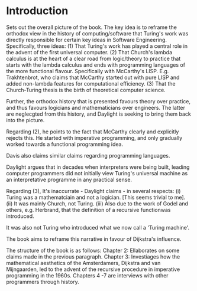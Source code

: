 # Introduction

Sets out the overall picture of the book. The key idea is to reframe the orthodox view in the history of computing/software that Turing's work was directly responsible for certain key ideas in Software Engineering. Specifically, three ideas:
(1) That Turing's work has played a central role in the advent of the first universal computer.
(2) That Church's lambda calculus is at the heart of a clear road from logic/theory to practice that starts with the lambda calculus and ends with programming languages of the more functional flavour. Specifically with McCarthy's LISP. E.g. Trakhtenbrot, who claims that McCarthy started out with pure LISP and added non-lambda features for computational efficiency. 
(3) That the Church-Turing thesis is the birth of theoretical computer science. 

Further, the orthodox history that is presented favours theory over practice, and thus favours logicians and mathematicians over engineers. The latter are neglecgted from this history, and Daylight is seeking to bring them back into the picture. 

Regarding (2), he points to the fact that McCarthy clearly and explicitly rejects this. He started with imperative programming, and only gradually worked towards a functional programming idea. 

Davis also claims similar claims regarding programming languages. 

Daylight argues that in decades when interpreters were being built, leading computer programmers did not initially view Turing's universal machine as an interpretative programme in any practical sense. 

Regarding (3), It's inaccurrate - Daylight claims - in several respects:
(i) Turing was a mathematciain and not a logician. [This seems trivial to me].
(ii) It was mainly Church, not Turing.
(iii) Also due to the work of Godel and others, e.g. Herbrand, that the definition of a recursive functionwas introduced. 

It was also not Turing who introduced what we now call a 'Turing machine'.

The book aims to reframe this narrative in favour of Dijkstra's influence. 



The structure of the book is as follows:
Chapter 2: Ellaborates on some claims made in the previous paragraph. 
Chapter 3: Investiages how the mathematical aesthetics of the Amsterdamers, Dijkstra and van Mijngaarden, led to the advent of the recursive procedure in imperative programming in the 1960s. 
Chapters 4 -7 are interviews with other programmers through history. 